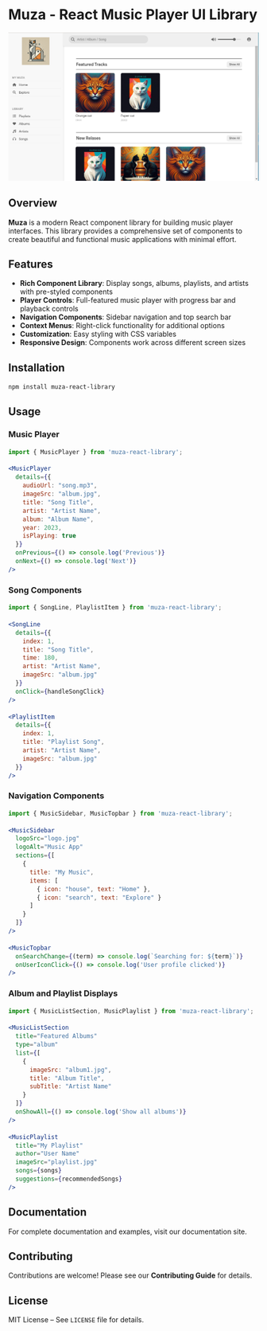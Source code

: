 # Muza - React Music Player UI Library

![Muza Library Screenshot](public/art/muza.png)

## Overview

**Muza** is a modern React component library for building music player interfaces. This library provides a comprehensive set of components to create beautiful and functional music applications with minimal effort.

## Features

- **Rich Component Library**: Display songs, albums, playlists, and artists with pre-styled components  
- **Player Controls**: Full-featured music player with progress bar and playback controls  
- **Navigation Components**: Sidebar navigation and top search bar  
- **Context Menus**: Right-click functionality for additional options  
- **Customization**: Easy styling with CSS variables  
- **Responsive Design**: Components work across different screen sizes  

## Installation

```bash
npm install muza-react-library
```

## Usage

### Music Player

```jsx
import { MusicPlayer } from 'muza-react-library';

<MusicPlayer 
  details={{
    audioUrl: "song.mp3",
    imageSrc: "album.jpg",
    title: "Song Title",
    artist: "Artist Name",
    album: "Album Name",
    year: 2023,
    isPlaying: true
  }}
  onPrevious={() => console.log('Previous')} 
  onNext={() => console.log('Next')}
/>
```

### Song Components

```jsx
import { SongLine, PlaylistItem } from 'muza-react-library';

<SongLine 
  details={{
    index: 1,
    title: "Song Title",
    time: 180,
    artist: "Artist Name",
    imageSrc: "album.jpg"
  }} 
  onClick={handleSongClick} 
/>

<PlaylistItem
  details={{
    index: 1,
    title: "Playlist Song",
    artist: "Artist Name",
    imageSrc: "album.jpg"
  }}
/>
```

### Navigation Components

```jsx
import { MusicSidebar, MusicTopbar } from 'muza-react-library';

<MusicSidebar
  logoSrc="logo.jpg"
  logoAlt="Music App"
  sections={[
    {
      title: "My Music",
      items: [
        { icon: "house", text: "Home" },
        { icon: "search", text: "Explore" }
      ]
    }
  ]}
/>

<MusicTopbar
  onSearchChange={(term) => console.log(`Searching for: ${term}`)}
  onUserIconClick={() => console.log('User profile clicked')}
/>
```

### Album and Playlist Displays

```jsx
import { MusicListSection, MusicPlaylist } from 'muza-react-library';

<MusicListSection
  title="Featured Albums"
  type="album"
  list={[
    { 
      imageSrc: "album1.jpg", 
      title: "Album Title", 
      subTitle: "Artist Name" 
    }
  ]}
  onShowAll={() => console.log('Show all albums')}
/>

<MusicPlaylist
  title="My Playlist"
  author="User Name"
  imageSrc="playlist.jpg"
  songs={songs}
  suggestions={recommendedSongs}
/>
```

## Documentation

For complete documentation and examples, visit our documentation site.

## Contributing

Contributions are welcome! Please see our **Contributing Guide** for details.

## License

MIT License – See `LICENSE` file for details.
